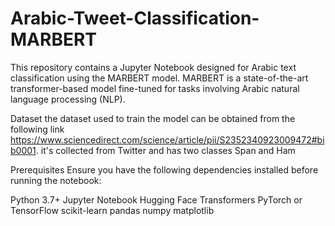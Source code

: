 # Arabic-Tweet-Classification-MARBERT
This repository contains a Jupyter Notebook designed for Arabic text classification using the MARBERT model.
MARBERT is a state-of-the-art transformer-based model fine-tuned for tasks involving Arabic natural language processing (NLP).

Dataset
the dataset used to train the model can be obtained from the following link https://www.sciencedirect.com/science/article/pii/S2352340923009472#bib0001.
it's collected from Twitter and has two classes Span and Ham

Prerequisites
Ensure you have the following dependencies installed before running the notebook:

Python 3.7+
Jupyter Notebook
Hugging Face Transformers
PyTorch or TensorFlow
scikit-learn
pandas
numpy
matplotlib


